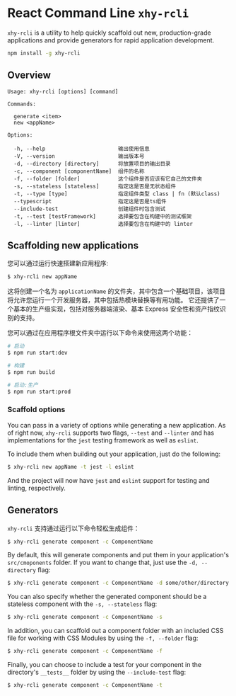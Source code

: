 # React Command Line `xhy-rcli`

`xhy-rcli` is a utility to help quickly scaffold out new, production-grade applications and provide generators for rapid application development.

```sh
npm install -g xhy-rcli
```

## Overview

```
Usage: xhy-rcli [options] [command]

Commands:

  generate <item>
  new <appName>

Options:

  -h, --help                       输出使用信息
  -V, --version                    输出版本号
  -d, --directory [directory]      将放置项目的输出目录
  -c, --component [componentName]  组件的名称
  -f, --folder [folder]            这个组件是否应该有它自己的文件夹
  -s, --stateless [stateless]      指定这是否是无状态组件
  -t, --type [type]                指定组件类型 class | fn (默认class)
  --typescript                     指定这是否是ts组件
  --include-test                   创建组件时包含测试
  -t, --test [testFramework]       选择要包含在构建中的测试框架
  -l, --linter [linter]            选择要包含在构建中的 linter
```

## Scaffolding new applications

您可以通过运行快速搭建新应用程序:

```sh
$ xhy-rcli new appName
```

这将创建一个名为 `applicationName` 的文件夹，其中包含一个基础项目，该项目将允许您运行一个开发服务器，其中包括热模块替换等有用功能。 它还提供了一个基本的生产级实现，包括对服务器端渲染、基本 Express 安全性和资产指纹识别的支持。

您可以通过在应用程序根文件夹中运行以下命令来使用这两个功能：

```sh
# 启动
$ npm run start:dev

# 构建
$ npm run build

# 启动:生产
$ npm run start:prod
```

### Scaffold options

You can pass in a variety of options while generating a new application. As of right now, `xhy-rcli` supports two flags, `--test` and `--linter` and has implementations for the `jest` testing framework as well as `eslint`.

To include them when building out your application, just do the following:

```sh
$ xhy-rcli new appName -t jest -l eslint
```

And the project will now have `jest` and `eslint` support for testing and linting, respectively.

## Generators

`xhy-rcli` 支持通过运行以下命令轻松生成组件：

```sh
$ xhy-rcli generate component -c ComponentName
```

By default, this will generate components and put them in your application's `src/cmoponents` folder. If you want to change that, just use the `-d, --directory` flag:

```sh
$ xhy-rcli generate component -c ComponentName -d some/other/directory
```

You can also specify whether the generated component should be a stateless component with the `-s, --stateless` flag:

```sh
$ xhy-rcli generate component -c ComponentName -s
```

In addition, you can scaffold out a component folder with an included CSS file for working with CSS Modules by using the `-f, --folder` flag:

```sh
$ xhy-rcli generate component -c ComponentName -f
```

Finally, you can choose to include a test for your component in the directory's `__tests__` folder by using the `--include-test` flag:

```sh
$ xhy-rcli generate component -c ComponentName -t
```
